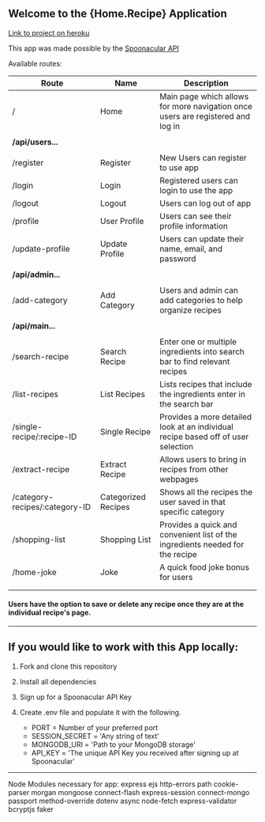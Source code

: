 
## Welcome to the {Home.Recipe} Application

[Link to project on heroku](https://jcgould-home-recipes.herokuapp.com/)

This app was made possible by the [Spoonacular API](https://spoonacular.com/food-api)



Available routes:

Route | Name| Description 
------------ | ------------- | -------------
/ | Home |Main page which allows for more navigation once users are registered and log in 
||| 
**/api/users...**| |
|||
/register| Register | New Users can register to use app
/login| Login | Registered users can login to use the app
/logout | Logout | Users can log out of app
/profile| User Profile | Users can see their profile information
/update-profile| Update Profile | Users can update their name, email, and password 
|||
**/api/admin...**| |
|||
/add-category | Add Category | Users and admin can add categories to help organize recipes
|||
|**/api/main...**||
|||
/search-recipe| Search Recipe | Enter one or multiple ingredients into search bar to find relevant recipes
/list-recipes| List Recipes | Lists recipes that include the ingredients enter in the search bar
/single-recipe/:recipe-ID | Single Recipe | Provides a more detailed look at an individual recipe based off of user selection
/extract-recipe | Extract Recipe | Allows users to bring in recipes from other webpages
/category-recipes/:category-ID| Categorized Recipes | Shows all the recipes the user saved in that specific category
/shopping-list | Shopping List | Provides a quick and convenient list of the ingredients needed for the recipe
/home-joke | Joke | A quick food joke bonus for users
|||
|||

#### Users have the option to save or delete any recipe once they are at the individual recipe's page.

***

## If you would like to work with this App locally:

1. Fork and clone this repository
2. Install all dependencies
3. Sign up for a Spoonacular API Key
4. Create .env file and populate it with the following.

   * PORT = Number of your preferred port
    * SESSION_SECRET = 'Any string of text'
     * MONGODB_URI = 'Path to your MongoDB storage'
   * API_KEY = 'The unique API Key you received after signing up at Spoonacular'


***
Node Modules necessary for app:
express
ejs
http-errors
path
cookie-parser
morgan
mongoose
connect-flash
express-session
connect-mongo
passport
method-override
dotenv
async
node-fetch
express-validator
bcryptjs
faker